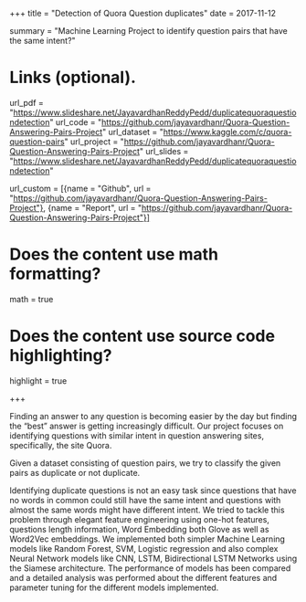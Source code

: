 +++
title = "Detection of Quora Question duplicates"
date = 2017-11-12

summary = "Machine Learning Project to identify question pairs that have the same intent?"

# Links (optional).
url_pdf = "https://www.slideshare.net/JayavardhanReddyPedd/duplicatequoraquestiondetection"
url_code = "https://github.com/jayavardhanr/Quora-Question-Answering-Pairs-Project"
url_dataset = "https://www.kaggle.com/c/quora-question-pairs"
url_project = "https://github.com/jayavardhanr/Quora-Question-Answering-Pairs-Project"
url_slides = "https://www.slideshare.net/JayavardhanReddyPedd/duplicatequoraquestiondetection"

 url_custom = [{name = "Github", url = "https://github.com/jayavardhanr/Quora-Question-Answering-Pairs-Project"},
{name = "Report", url = "https://github.com/jayavardhanr/Quora-Question-Answering-Pairs-Project"}]

# Does the content use math formatting?
 math = true

# Does the content use source code highlighting?
 highlight = true

+++

Finding an answer to any question is becoming easier by the day but finding the “best” answer is getting increasingly difficult. Our project focuses on identifying questions with similar intent in question answering sites, specifically, the site Quora. 

Given a dataset consisting of question pairs, we try to classify the given pairs as duplicate or not duplicate. 

Identifying duplicate questions is not an easy task since questions that have no words in common could still have the same intent and questions with almost the same words might have different intent. We tried to tackle this problem through elegant feature engineering using one-hot features, questions length information, Word Embedding both Glove as well as Word2Vec embeddings. We implemented both simpler Machine Learning models like Random Forest, SVM, Logistic regression and also complex Neural Network models like CNN, LSTM, Bidirectional LSTM Networks using the Siamese architecture. The performance of models has been compared and a detailed analysis was performed about the different features and parameter tuning for the different models implemented.

